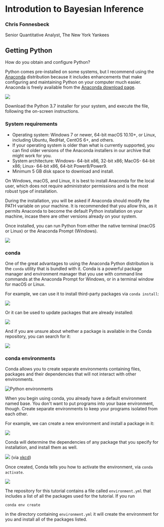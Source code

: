 # Introdution to Bayesian Inference

### Chris Fonnesbeck
Senior Quantitative Analyst, The New York Yankees


## Getting Python

How do you obtain and configure Python?

Python comes pre-installed on some systems, but I recommend using the [Anaconda](https://www.anaconda.com) distribution because it includes enhancements that make configuring and maintaining Python on your computer much easier. Anaconda is freely available from the [Anaconda download page](https://www.anaconda.com/distribution/#download-section).

![](images/anaconda.png)

Download the Python 3.7 installer for your system, and execute the file, following the on-screen instructions.

### System requirements

- Operating system: Windows 7 or newer, 64-bit macOS 10.10+, or Linux, including Ubuntu, RedHat, CentOS 6+, and others.
- If your operating system is older than what is currently supported, you can find older versions of the Anaconda installers in our archive that might work for you.
- System architecture: Windows- 64-bit x86, 32-bit x86; MacOS- 64-bit x86; Linux- 64-bit x86, 64-bit Power8/Power9.
- Minimum 5 GB disk space to download and install.

On Windows, macOS, and Linux, it is best to install Anaconda for the local user, which does not require administrator permissions and is the most robust type of installation. 

During the installation, you will be asked if Anaconda should modify the PATH variable on your machine. It is recommended that you allow this, as it permits Anaconda to become the default Python installation on your machine, incase there are other versions already on your system.

Once installed, you can run Python from either the native terminal (macOS or Linux) or the Anaconda Prompt (Windows).

![](images/anaconda_python.png)

### conda

One of the great advantages to using the Anaconda Python distribution is the `conda` utility that is bundled with it. Conda is a powerful package manager and environment manager that you use with command line commands at the Anaconda Prompt for Windows, or in a terminal window for macOS or Linux.

For example, we can use it to install third-party packages via `conda install`:

![](images/conda_install.png)

Or it can be used to update packages that are already installed:

![](images/conda_update.png)

And if you are unsure about whether a package is available in the Conda repository, you can search for it:

![](images/conda_search.png)

### conda environments

Conda allows you to create separate environments containing files, packages and their dependencies that will not interact with other environments.

![Python environments](https://imgs.xkcd.com/comics/python_environment.png)

When you begin using conda, you already have a default environment named base. You don't want to put programs into your base environment, though. Create separate environments to keep your programs isolated from each other.

For example, we can create a new environment and install a package in it:

![](images/conda_create.png)

Conda will determine the dependencies of any package that you specify for installation, and install them as well. 

![](images/conda_env.png)
(via [xkcd](https://xkcd.com/1987/))

Once created, Conda tells you how to activate the environment, via `conda activate`.

![](images/conda_activate.png)

The repository for this tutorial contains a file called `environment.yml` that includes a list of all the packages used for the tutorial. If you run

    conda env create
    
in the directory containing `environment.yml` it will create the environment for you and install all of the packages listed.


